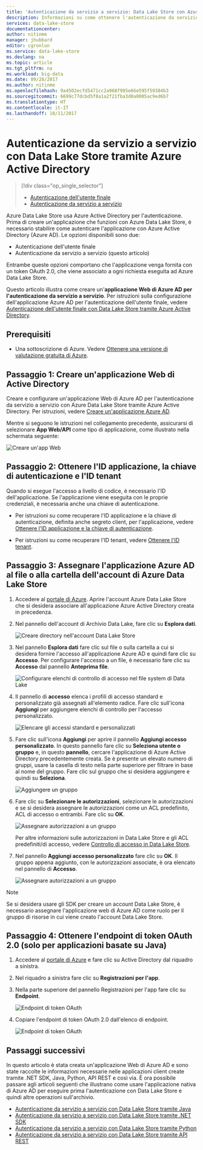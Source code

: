 ```yaml
---
title: 'Autenticazione da servizio a servizio: Data Lake Store con Azure Active Directory | Documentazione Microsoft'
description: Informazioni su come ottenere l'autenticazione da servizio a servizio con Data Lake Store tramite Azure Active Directory
services: data-lake-store
documentationcenter: 
author: nitinme
manager: jhubbard
editor: cgronlun
ms.service: data-lake-store
ms.devlang: na
ms.topic: article
ms.tgt_pltfrm: na
ms.workload: big-data
ms.date: 09/28/2017
ms.author: nitinme
ms.openlocfilehash: 9a4502ecfd5471cc2a968f995e66e595f59384b3
ms.sourcegitcommit: 6699c77dcbd5f8a1a2f21fba3d0a0005ac9ed6b7
ms.translationtype: HT
ms.contentlocale: it-IT
ms.lasthandoff: 10/11/2017
---
```

# <a name="service-to-service-authentication-with-data-lake-store-using-azure-active-directory"></a>Autenticazione da servizio a servizio con Data Lake Store tramite Azure Active Directory
> [!div class="op_single_selector"]
> * [Autenticazione dell'utente finale](data-lake-store-end-user-authenticate-using-active-directory.md)
> * [Autenticazione da servizio a servizio](data-lake-store-service-to-service-authenticate-using-active-directory.md)
> 
>  

Azure Data Lake Store usa Azure Active Directory per l'autenticazione. Prima di creare un'applicazione che funzioni con Azure Data Lake Store, è necessario stabilire come autenticare l'applicazione con Azure Active Directory (Azure AD). Le opzioni disponibili sono due:

* Autenticazione dell'utente finale 
* Autenticazione da servizio a servizio (questo articolo) 

Entrambe queste opzioni comportano che l'applicazione venga fornita con un token OAuth 2.0, che viene associato a ogni richiesta eseguita ad Azure Data Lake Store.

Questo articolo illustra come creare un'**applicazione Web di Azure AD per l'autenticazione da servizio a servizio**. Per istruzioni sulla configurazione dell'applicazione Azure AD per l'autenticazione dell'utente finale, vedere [Autenticazione dell'utente finale con Data Lake Store tramite Azure Active Directory](data-lake-store-end-user-authenticate-using-active-directory.md).

## <a name="prerequisites"></a>Prerequisiti
* Una sottoscrizione di Azure. Vedere [Ottenere una versione di valutazione gratuita di Azure](https://azure.microsoft.com/pricing/free-trial/).

## <a name="step-1-create-an-active-directory-web-application"></a>Passaggio 1: Creare un'applicazione Web di Active Directory

Creare e configurare un'applicazione Web di Azure AD per l'autenticazione da servizio a servizio con Azure Data Lake Store tramite Azure Active Directory. Per istruzioni, vedere [Creare un'applicazione Azure AD](../azure-resource-manager/resource-group-create-service-principal-portal.md).

Mentre si seguono le istruzioni nel collegamento precedente, assicurarsi di selezionare **App Web/API** come tipo di applicazione, come illustrato nella schermata seguente:

![Creare un'app Web](./media/data-lake-store-authenticate-using-active-directory/azure-active-directory-create-web-app.png "Creare un'app Web")

## <a name="step-2-get-application-id-authentication-key-and-tenant-id"></a>Passaggio 2: Ottenere l'ID applicazione, la chiave di autenticazione e l'ID tenant
Quando si esegue l'accesso a livello di codice, è necessario l'ID dell'applicazione. Se l'applicazione viene eseguita con le proprie credenziali, è necessaria anche una chiave di autenticazione.

* Per istruzioni su come recuperare l'ID applicazione e la chiave di autenticazione, definita anche segreto client, per l'applicazione, vedere [Ottenere l'ID applicazione e la chiave di autenticazione](../azure-resource-manager/resource-group-create-service-principal-portal.md#get-application-id-and-authentication-key).

* Per istruzioni su come recuperare l'ID tenant, vedere [Ottenere l'ID tenant](../azure-resource-manager/resource-group-create-service-principal-portal.md#get-tenant-id).

## <a name="step-3-assign-the-azure-ad-application-to-the-azure-data-lake-store-account-file-or-folder"></a>Passaggio 3: Assegnare l'applicazione Azure AD al file o alla cartella dell'account di Azure Data Lake Store


1. Accedere al [portale di Azure](https://portal.azure.com). Aprire l'account Azure Data Lake Store che si desidera associare all'applicazione Azure Active Directory creata in precedenza.
2. Nel pannello dell'account di Archivio Data Lake, fare clic su **Esplora dati**.
   
    ![Creare directory nell'account Data Lake Store](./media/data-lake-store-authenticate-using-active-directory/adl.start.data.explorer.png "Creare directory nell'account Data Lake Store")
3. Nel pannello **Esplora dati** fare clic sul file o sulla cartella a cui si desidera fornire l'accesso all'applicazione Azure AD e quindi fare clic su **Accesso**. Per configurare l'accesso a un file, è necessario fare clic su **Accesso** dal pannello **Anteprima file**.
   
    ![Configurare elenchi di controllo di accesso nel file system di Data Lake](./media/data-lake-store-authenticate-using-active-directory/adl.acl.1.png "Configurare elenchi di controllo di accesso nel file system di Data Lake")
4. Il pannello di **accesso** elenca i profili di accesso standard e personalizzato già assegnati all'elemento radice. Fare clic sull'icona **Aggiungi** per aggiungere elenchi di controllo per l'accesso personalizzato.
   
    ![Elencare gli accessi standard e personalizzati](./media/data-lake-store-authenticate-using-active-directory/adl.acl.2.png "Elencare gli accessi standard e personalizzati")
5. Fare clic sull'icona **Aggiungi** per aprire il pannello **Aggiungi accesso personalizzato**. In questo pannello fare clic su **Seleziona utente o gruppo** e, in questo **pannello**, cercare l'applicazione di Azure Active Directory precedentemente creata. Se è presente un elevato numero di gruppi, usare la casella di testo nella parte superiore per filtrare in base al nome del gruppo. Fare clic sul gruppo che si desidera aggiungere e quindi su **Seleziona**.
   
    ![Aggiungere un gruppo](./media/data-lake-store-authenticate-using-active-directory/adl.acl.3.png "Aggiungere un gruppo")
6. Fare clic su **Selezionare le autorizzazioni**, selezionare le autorizzazioni e se si desidera assegnare le autorizzazioni come un ACL predefinito, ACL di accesso o entrambi. Fare clic su **OK**.
   
    ![Assegnare autorizzazioni a un gruppo](./media/data-lake-store-authenticate-using-active-directory/adl.acl.4.png "Assegnare autorizzazioni a un gruppo")
   
    Per altre informazioni sulle autorizzazioni in Data Lake Store e gli ACL predefiniti/di accesso, vedere [Controllo di accesso in Data Lake Store](data-lake-store-access-control.md).
7. Nel pannello **Aggiungi accesso personalizzato** fare clic su **OK**. Il gruppo appena aggiunto, con le autorizzazioni associate, è ora elencato nel pannello di **Accesso**.
   
    ![Assegnare autorizzazioni a un gruppo](./media/data-lake-store-authenticate-using-active-directory/adl.acl.5.png "Assegnare autorizzazioni a un gruppo")

> [!NOTE]
> Se si desidera usare gli SDK per creare un account Data Lake Store, è necessario assegnare l'applicazione web di Azure AD come ruolo per il gruppo di risorse in cui viene creato l'account Data Lake Store.
> 
>

## <a name="step-4-get-the-oauth-20-token-endpoint-only-for-java-based-applications"></a>Passaggio 4: Ottenere l'endpoint di token OAuth 2.0 (solo per applicazioni basate su Java)

1. Accedere al [portale di Azure](https://portal.azure.com) e fare clic su Active Directory dal riquadro a sinistra.

2. Nel riquadro a sinistra fare clic su **Registrazioni per l'app**.

3. Nella parte superiore del pannello Registrazioni per l'app fare clic su **Endpoint**.

    ![Endpoint di token OAuth](./media/data-lake-store-authenticate-using-active-directory/oauth-token-endpoint.png "Endpoint di token OAuth")

4. Copiare l'endpoint di token OAuth 2.0 dall'elenco di endpoint.

    ![Endpoint di token OAuth](./media/data-lake-store-authenticate-using-active-directory/oauth-token-endpoint-1.png "Endpoint di token OAuth")   

## <a name="next-steps"></a>Passaggi successivi
In questo articolo è stata creata un'applicazione Web di Azure AD e sono state raccolte le informazioni necessarie nelle applicazioni client create tramite .NET SDK, Java, Python, API REST e così via. È ora possibile passare agli articoli seguenti che illustrano come usare l'applicazione nativa di Azure AD per eseguire prima l'autenticazione con Data Lake Store e quindi altre operazioni sull'archivio.

* [Autenticazione da servizio a servizio con Data Lake Store tramite Java](data-lake-store-service-to-service-authenticate-java.md)
* [Autenticazione da servizio a servizio con Data Lake Store tramite .NET SDK](data-lake-store-service-to-service-authenticate-net-sdk.md)
* [Autenticazione da servizio a servizio con Data Lake Store tramite Python](data-lake-store-service-to-service-authenticate-python.md)
* [Autenticazione da servizio a servizio con Data Lake Store tramite API REST](data-lake-store-service-to-service-authenticate-rest-api.md)


